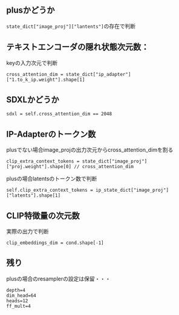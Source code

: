 ## plusかどうか
`state_dict["image_proj"]["lantents"]`の存在で判断

## テキストエンコーダの隠れ状態次元数：
keyの入力次元で判断

`cross_attention_dim = state_dict["ip_adapter"]["1.to_k_ip.weight"].shape[1]`

## SDXLかどうか
`sdxl = self.cross_attention_dim == 2048`

## IP-Adapterのトークン数
plusでない場合image_projの出力次元からcross_attention_dimを割る

`clip_extra_context_tokens = state_dict["image_proj"]["proj.weight"].shape[0] // cross_attention_dim`

plusの場合latentsのトークン数で判断

`self.clip_extra_context_tokens = ip_state_dict["image_proj"]["latents"].shape[1]`

## CLIP特徴量の次元数
実際の出力で判断

`clip_embeddings_dim = cond.shape[-1]`

## 残り
plusの場合のresamplerの設定は保留・・・

```
depth=4
dim_head=64
heads=12
ff_mult=4
```
